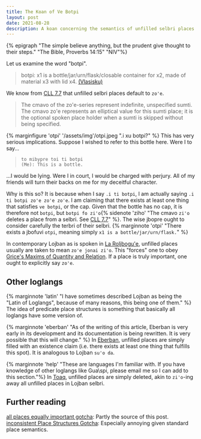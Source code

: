 ```yaml
---
title: The Koan of Ve Botpi
layout: post
date: 2021-08-28
description: A koan concerning the semantics of unfilled selbri places.
---
```


{% epigraph "The simple believe anything, but the prudent give thought to their steps." "The Bible, Proverbs 14:15" "NIV"%}

Let us examine the word "botpi".

> botpi: x1 is a bottle/jar/urn/flask/closable container for x2, made of material x3 with lid x4. [(Vlasisku)](https://vlasisku.lojban.org/botpi)

We know from [CLL 7.7](https://la-lojban.github.io/uncll/uncll-1.2.14/xhtml_section_chunks/section-zohe-cohe-series.html) that unfilled selbri places default to `zo'e`. 

> The cmavo of the zo'e-series represent indefinite, unspecified sumti. The cmavo zo'e represents an elliptical value for this sumti place; it is the optional spoken place holder when a sumti is skipped without being specified.

{% marginfigure 'otpi' '/assets/img'/otpi.jpeg ".i xu botpi?" %} This has very serious implications. Suppose I wished to refer to this bottle here. Were I to say...

> `to mibypre toi ti botpi` <br>
> `(Me): This is a bottle.`

...I would be lying. Were I in court, I would be charged with perjury. All of my friends will turn their backs on me for my deceitful character. 

Why is this so? It is because when I say `.i ti botpi`, I am actually saying `.i ti botpi zo'e zo'e zo'e`. I am claiming that there exists at least one thing that satisfies `ve botpi`, or the cap. Given that the bottle has no cap, it is therefore not `botpi`, but `botpi fo zi'o`{% sidenote 'ziho' "The cmavo `zi'o` deletes a place from a selbri. See [CLL 7.7](https://la-lojban.github.io/uncll/uncll-1.2.14/xhtml_section_chunks/section-zohe-cohe-series.html)" %}. The wise jbopre ought to consider carefully the terbri of their selbri. {% marginnote 'otpi' "There exists a jbofuvi `otpi`, meaning simply `x1 is a bottle/jar/urn/flask.`" %}

In contemporary Lojban as is spoken in [La Roljbogu'e](https://discord.gg/6Gt9YXwJEX), unfilled places usually are taken to mean `zo'e jonai zi'o`. This "forces" one to obey [Grice's Maxims of Quantity and Relation](https://www.sas.upenn.edu/~haroldfs/dravling/grice.html). If a place is truly important, one ought to explicitly say `zo'e`.

## Other loglangs
{% marginnote 'latin' "I have sometimes described Lojban as being the \"Latin of Loglangs\", because of many reasons, this being one of them." %} The idea of predicate place structures is something that basically all loglangs have some version of. 

 {% marginnote 'eberban' "As of the writing of this article, Eberban is very early in its development and its documentation is being rewritten. It is very possible that this will change." %} In [Eberban](https://mia-entropy.github.io/eberban/), unfilled places are simply filled with an existence claim (i.e. there exists at least one thing that fulfills this spot). It is analogous to Lojban `su'o da`.

{% marginnote 'help' "These are languages I'm familiar with. If you have knowledge of other loglangs like Gua\\spi, please email me so I can add to this section."%} In [Toaq](http://toaq.org/), unfilled places are simply deleted, akin to `zi'o`-ing away all unfilled places in Lojban selbri. 

## Further reading

[all places equally important gotcha](https://mw.lojban.org/papri/all_places_equally_important_gotcha): Partly the source of this post.
[inconsistent Place Structures Gotcha](https://mw.lojban.org/papri/inconsistent_Gismu_Place_Structures_Gotcha): Especially annoying given standard place semantics.



